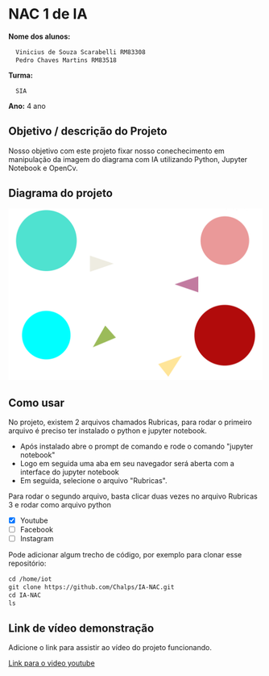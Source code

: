 # NAC 1 de IA

**Nome dos alunos:** 

      Vinicius de Souza Scarabelli RM83308
      Pedro Chaves Martins RM83518

**Turma:**

      SIA

**Ano:**
      4 ano
## Objetivo / descrição do Projeto

Nosso objetivo com este projeto fixar nosso conechecimento em manipulação da imagem do diagrama com IA utilizando Python, Jupyter Notebook e OpenCv.

## Diagrama do projeto


<img src="/circulo.png" width="550">


## Como usar 

No projeto, existem 2 arquivos chamados Rubricas, para rodar o primeiro arquivo é preciso ter instalado o python e jupyter notebook.

* Após instalado abre o prompt de comando e rode o comando "jupyter notebook"
* Logo em seguida uma aba em seu navegador será aberta com a interface do jupyter notebook
* Em seguida, selecione o arquivo "Rubricas".

Para rodar o segundo arquivo, basta clicar duas vezes no arquivo Rubricas 3 e rodar como arquivo python

- [x] Youtube
- [ ] Facebook 
- [ ] Instagram

Pode adicionar algum trecho de código, por exemplo para clonar esse repositório:

    cd /home/iot
    git clone https://github.com/Chalps/IA-NAC.git
    cd IA-NAC
    ls


## Link de vídeo demonstração

Adicione o link para assistir ao vídeo do projeto funcionando.

[Link para o video youtube](https://youtu.be/WeV61Fru-B8)

